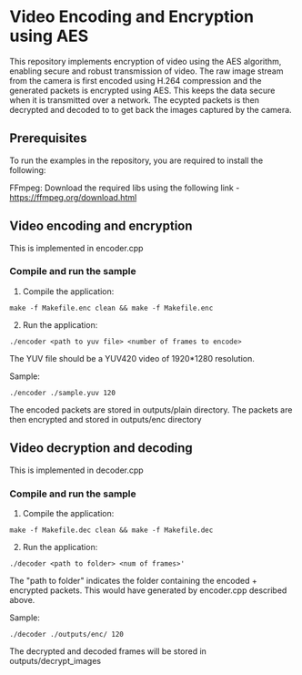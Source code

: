 # Video Encoding and Encryption using AES

This repository implements encryption of video using the AES algorithm, enabling secure and robust transmission of video. The raw image stream from the camera is first encoded using H.264 compression and the generated packets is encrypted using AES. This keeps the data secure when it is transmitted over a network. The ecypted packets is then decrypted and decoded to to get back the images captured by the camera. 

## Prerequisites

To run the examples in the repository, you are required to install the following:

FFmpeg: Download the required libs using the following link - https://ffmpeg.org/download.html

## Video encoding and encryption

This is implemented in encoder.cpp

### Compile and run the sample 

1. Compile the application:

```
make -f Makefile.enc clean && make -f Makefile.enc
```

2. Run the application:

```
./encoder <path to yuv file> <number of frames to encode>
```

The YUV file should be a YUV420 video of 1920*1280 resolution. 

Sample:

``````
./encoder ./sample.yuv 120
``````
The encoded packets are stored in outputs/plain directory. The packets are then encrypted and stored in outputs/enc directory

## Video decryption and decoding

This is implemented in decoder.cpp

### Compile and run the sample

1. Compile the application:

``````
make -f Makefile.dec clean && make -f Makefile.dec
``````

2. Run the application:

``````
./decoder <path to folder> <num of frames>'
``````

The "path to folder" indicates the folder containing the encoded + encrypted packets. This would have generated by encoder.cpp described above. 

Sample:

``````
./decoder ./outputs/enc/ 120
``````

The decrypted and decoded frames will be stored in outputs/decrypt_images
